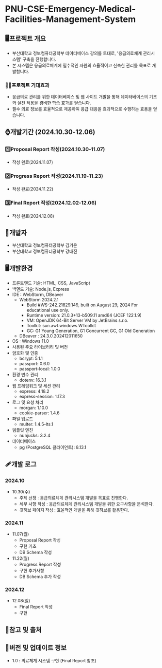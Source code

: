 # PNU-CSE-Emergency-Medical-Facilities-Management-System
## 🖥️프로젝트 개요
- 부산대학교 정보컴퓨터공학부 데이터베이스 강의를 토대로, '응급의료체계 관리시스템' 구축을 진행합니다.
- 본 시스템은 응급의료체계에 필수적인 자원의 효율적이고 신속한 관리를 목표로 개발합니다.
### 👍🏻프로젝트 기대효과
- 응급의료 관리를 위한 데이터베이스 및 웹 사이트 개발을 통해 데이터베이스의 기초와 실전 적용을 겸비한 학습 효과를 얻습니다.
- 필수 의료 정보를 효율적으로 제공하여 응급 대응을 효과적으로 수행하는 효용을 얻습니다.
## ⌚개발기간 (2024.10.30-12.06)
### 1️⃣Proposal Report 작성(2024.10.30-11.07)
- 작성 완료(2024.11.07)
### 2️⃣Progress Report 작성(2024.11.19-11.23)
- 작성 완료(2024.11.22)
### 3️⃣Final Report 작성(2024.12.02-12.06)
- 작성 완료(2024.12.08)
## 🤗개발자
- 부산대학교 정보컴퓨터공학부 김기윤
- 부산대학교 정보컴퓨터공학부 강태진
## 🖥️개발환경
- 프론트엔드 기술: HTML, CSS, JavaScript
- 백엔드 기술: Node.js, Express
- IDE : WebStorm, DBeaver
    - WebStorm 2024.2.1
        - Build #WS-242.21829.149, built on August 29, 2024 For educational use only.
        - Runtime version: 21.0.3+13-b509.11 amd64 (JCEF 122.1.9)
        - VM: OpenJDK 64-Bit Server VM by JetBrains s.r.o.
        - Toolkit: sun.awt.windows.WToolkit
        - GC: G1 Young Generation, G1 Concurrent GC, G1 Old Generation
    - DBeaver : 24.3.0.202412011650
- OS : Windows 11.0
- 사용된 주요 라이브러리 및 버전
- 암호화 및 인증
    - bcrypt: 5.1.1
    - passport: 0.6.0
    - passport-local: 1.0.0
- 환경 변수 관리
    - dotenv: 16.3.1
- 웹 프레임워크 및 세션 관리
    - express: 4.18.2
    - express-session: 1.17.3
- 로그 및 요청 처리
    - morgan: 1.10.0
    - cookie-parser: 1.4.6
- 파일 업로드
    - multer: 1.4.5-lts.1
- 템플릿 엔진
    - nunjucks: 3.2.4
- 데이터베이스
    - pg (PostgreSQL 클라이언트): 8.13.1
## 🩹개발 로그
### 2024.10
- 10.30(수)
    - 주제 선정 : 응급의료체계 관리시스템 개발을 목표로 진행한다.
    - 세부 사항 작성 : 응급의료체계 관리시스템 개발을 위한 요구사항을 분석한다.
    - 깃허브 페이지 작성 : 효율적인 개발을 위해 깃허브를 활용한다.
### 2024.11
- 11.07(월)
    - Proposal Report 작성
    - 구현 기초
    - DB Schema 작성
- 11.22(월)
    - Progress Report 작성
    - 구현 추가사항
    - DB Schema 추가 작성
### 2024.12
- 12.08(일)
    - Final Report 작성
    - 구현
## 🔗참고 및 출처
## 📓버전 및 업데이트 정보
- 1.0 : 의료체계 시스템 구현 (Final Report 참조)
